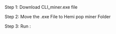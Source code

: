 Step 1: Download CLI_miner.exe file 

Step 2: Move the .exe File to Hemi pop miner Folder

Step 3: Run :
